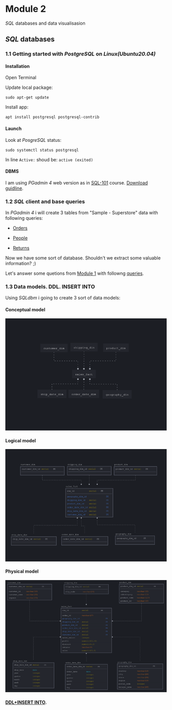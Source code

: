 # Module 2

_SQL_ databases and data visualisasion

## _SQL_ databases

### 1.1 Getting started with _PostgreSQL_ on _Linux(Ubuntu20.04)_

#### Installation

Open Terminal

Update local package:

```
sudo apt-get update
```

Install app:

```
apt install postgresql postgresql-contrib
```

#### Launch

Look at _PosgreSQL_ status:
```
sudo systemctl status postgresql
```
In line `Active:` shoud be: `active (exited)
`   
#### DBMS

I am using _PGadmin 4_ web version as in [SQL-101](https://www.youtube.com/watch?v=jP2dsNqXeYU&list=PLg5SS_4L6LYuE4z-3BgLYGkZrs-cF4Tep&index=3) course.
[Download guidline](https://www.pgadmin.org/download/pgadmin-4-apt/).

### 1.2 _SQL_ client and base queries

In _PGadmin 4_ i will create 3 tables from "Sample - Superstore" data with following queries:

- [Orders](https://github.com/Vainane/DE-101/blob/main/Module%202/orders.sql)

- [People](https://github.com/Vainane/DE-101/blob/main/Module%202/people.sql)

- [Returns](https://github.com/Vainane/DE-101/blob/main/Module%202/returns.sql)

Now we have some sort of database. Shouldn't we extract some valuable information? ;)

Let's answer some quetions from [Module 1](https://github.com/Data-Learn/data-engineering/tree/master/DE-101%20Modules/Module01/DE%20-%20101%20Lab%201.1#%D0%B0%D0%BD%D0%B0%D0%BB%D0%B8%D1%82%D0%B8%D0%BA%D0%B0-%D0%B2-excel) with followng [queries](https://github.com/Vainane/DE-101/blob/main/Module%202/queries.sql).

### 1.3 Data models. DDL. INSERT INTO

Using _SQLdbm_ i going to create 3 sort of data models:

#### Conceptual model

![Conceptual.png](https://github.com/Vainane/DE-101/blob/main/Module%202/conceptual.png)

#### Logical model

![Logical.png](https://github.com/Vainane/DE-101/blob/main/Module%202/logical.png)

#### Physical model

![Physical.png](https://github.com/Vainane/DE-101/blob/main/Module%202/physical.png)

#### [DDL+INSERT INTO](https://github.com/Vainane/DE-101/blob/main/Module%202/ddlinsrtinto.sql).
